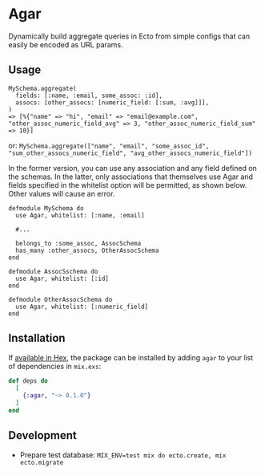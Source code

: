 # Agar

Dynamically build aggregate queries in Ecto from simple configs that can easily be encoded as URL params.

## Usage

```
MySchema.aggregate(
  fields: [:name, :email, some_assoc: :id],
  assocs: [other_assocs: [numeric_field: [:sum, :avg]]],
)
=> [%{"name" => "hi", "email" => "email@example.com", "other_assoc_numeric_field_avg" => 3, "other_assoc_numeric_field_sum" => 10}]
```

or: `MySchema.aggregate(["name", "email", "some_assoc_id", "sum_other_assocs_numeric_field", "avg_other_assocs_numeric_field"])`

In the former version, you can use any association and any field defined on the schemas. In the latter, only associations that themselves use Agar and fields specified in the whitelist option will be permitted, as shown below. Other values will cause an error.

```
defmodule MySchema do
  use Agar, whitelist: [:name, :email]

  #...

  belongs_to :some_assoc, AssocSchema
  has_many :other_assocs, OtherAssocSchema
end

defmodule AssocSschema do
  use Agar, whitelist: [:id]
end

defmodule OtherAssocSchema do
  use Agar, whitelist: [:numeric_field]
end
```


## Installation

If [available in Hex](https://hex.pm/docs/publish), the package can be installed
by adding `agar` to your list of dependencies in `mix.exs`:

```elixir
def deps do
  [
    {:agar, "~> 0.1.0"}
  ]
end
```

## Development

* Prepare test database: `MIX_ENV=test mix do ecto.create, mix ecto.migrate`
